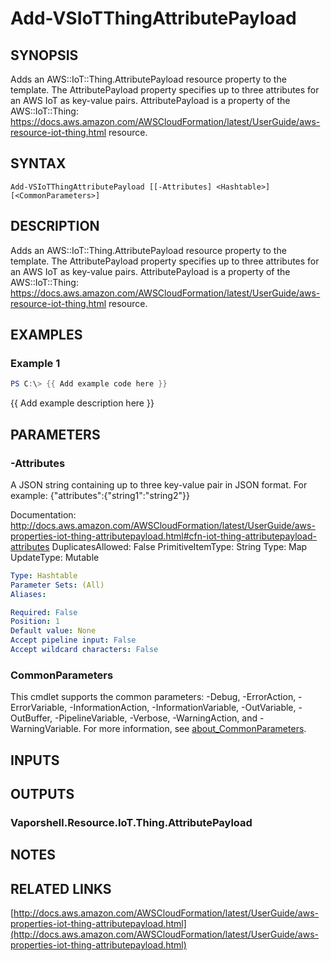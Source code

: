 # Add-VSIoTThingAttributePayload

## SYNOPSIS
Adds an AWS::IoT::Thing.AttributePayload resource property to the template.
The AttributePayload property specifies up to three attributes for an AWS IoT as key-value pairs.
AttributePayload is a property of the AWS::IoT::Thing: https://docs.aws.amazon.com/AWSCloudFormation/latest/UserGuide/aws-resource-iot-thing.html resource.

## SYNTAX

```
Add-VSIoTThingAttributePayload [[-Attributes] <Hashtable>] [<CommonParameters>]
```

## DESCRIPTION
Adds an AWS::IoT::Thing.AttributePayload resource property to the template.
The AttributePayload property specifies up to three attributes for an AWS IoT as key-value pairs.
AttributePayload is a property of the AWS::IoT::Thing: https://docs.aws.amazon.com/AWSCloudFormation/latest/UserGuide/aws-resource-iot-thing.html resource.

## EXAMPLES

### Example 1
```powershell
PS C:\> {{ Add example code here }}
```

{{ Add example description here }}

## PARAMETERS

### -Attributes
A JSON string containing up to three key-value pair in JSON format.
For example:
{"attributes":{"string1":"string2"}}

Documentation: http://docs.aws.amazon.com/AWSCloudFormation/latest/UserGuide/aws-properties-iot-thing-attributepayload.html#cfn-iot-thing-attributepayload-attributes
DuplicatesAllowed: False
PrimitiveItemType: String
Type: Map
UpdateType: Mutable

```yaml
Type: Hashtable
Parameter Sets: (All)
Aliases:

Required: False
Position: 1
Default value: None
Accept pipeline input: False
Accept wildcard characters: False
```

### CommonParameters
This cmdlet supports the common parameters: -Debug, -ErrorAction, -ErrorVariable, -InformationAction, -InformationVariable, -OutVariable, -OutBuffer, -PipelineVariable, -Verbose, -WarningAction, and -WarningVariable. For more information, see [about_CommonParameters](http://go.microsoft.com/fwlink/?LinkID=113216).

## INPUTS

## OUTPUTS

### Vaporshell.Resource.IoT.Thing.AttributePayload
## NOTES

## RELATED LINKS

[http://docs.aws.amazon.com/AWSCloudFormation/latest/UserGuide/aws-properties-iot-thing-attributepayload.html](http://docs.aws.amazon.com/AWSCloudFormation/latest/UserGuide/aws-properties-iot-thing-attributepayload.html)

